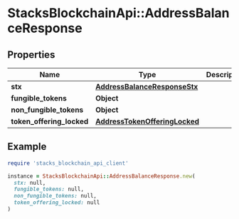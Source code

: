 # StacksBlockchainApi::AddressBalanceResponse

## Properties

| Name | Type | Description | Notes |
| ---- | ---- | ----------- | ----- |
| **stx** | [**AddressBalanceResponseStx**](AddressBalanceResponseStx.md) |  |  |
| **fungible_tokens** | **Object** |  |  |
| **non_fungible_tokens** | **Object** |  |  |
| **token_offering_locked** | [**AddressTokenOfferingLocked**](AddressTokenOfferingLocked.md) |  | [optional] |

## Example

```ruby
require 'stacks_blockchain_api_client'

instance = StacksBlockchainApi::AddressBalanceResponse.new(
  stx: null,
  fungible_tokens: null,
  non_fungible_tokens: null,
  token_offering_locked: null
)
```

